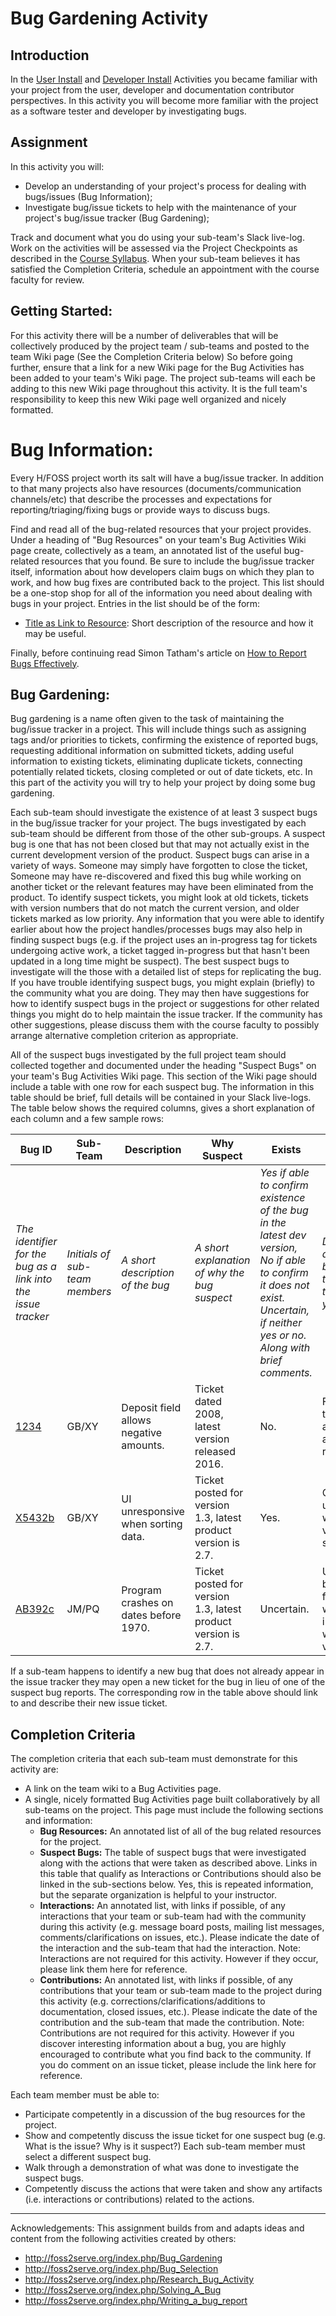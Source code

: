 # Bug Gardening Activity

## Introduction
In the [User Install](projUserInstall.md) and [Developer Install](projDevInstall.md) Activities you became familiar with your project from the user, developer and documentation contributor perspectives. In this activity you will become more familiar with the project as a software tester and developer by investigating bugs.

## Assignment

In this activity you will:
- Develop an understanding of your project's process for dealing with bugs/issues (Bug Information);
- Investigate bug/issue tickets to help with the maintenance of your project's bug/issue tracker (Bug Gardening);

Track and document what you do using your sub-team's Slack live-log. Work on the activities will be assessed via the Project Checkpoints as described in the [Course Syllabus](syllabus.md). When your sub-team believes it has satisfied the Completion Criteria, schedule an appointment with the course faculty for review.

## Getting Started:

For this activity there will be a number of deliverables that will be collectively produced by the project team / sub-teams and posted to the team Wiki page (See the Completion Criteria below) So before going further, ensure that a link for a new Wiki page for the Bug Activities has been added to your team's Wiki page. The project sub-teams will each be adding to this new Wiki page throughout this activity. It is the full team's responsibility to keep this new Wiki page well organized and nicely formatted.

# Bug Information:

Every H/FOSS project worth its salt will have a bug/issue tracker. In addition to that many projects also have resources (documents/communication channels/etc) that describe the processes and expectations for reporting/triaging/fixing bugs or provide ways to discuss bugs.

Find and read all of the bug-related resources that your project provides. Under a heading of "Bug Resources" on your team's Bug Activities Wiki page create, collectively as a team, an annotated list of the useful bug-related resources that you found. Be sure to include the bug/issue tracker itself, information about how developers claim bugs on which they plan to work, and how bug fixes are contributed back to the project. This list should be a one-stop shop for all of the information you need about dealing with bugs in your project. Entries in the list should be of the form:

- [Title as Link to Resource](): Short description of the resource and how it may be useful.

Finally, before continuing read Simon Tatham's article on [How to Report Bugs Effectively](http://www.chiark.greenend.org.uk/~sgtatham/bugs.html).

## Bug Gardening:

Bug gardening is a name often given to the task of maintaining the bug/issue tracker in a project. This will include things such as assigning tags and/or priorities to tickets, confirming the existence of reported bugs, requesting additional information on submitted tickets, adding useful information to existing tickets, eliminating duplicate tickets, connecting potentially related tickets, closing completed or out of date tickets, etc. In this part of the activity you will try to help your project by doing some bug gardening.

Each sub-team should investigate the existence of at least 3 suspect bugs in the bug/issue tracker for your project. The bugs investigated by each sub-team should be different from those of the other sub-groups. A suspect bug is one that has not been closed but that may not actually exist in the current development version of the product. Suspect bugs can arise in a variety of ways. Someone may simply have forgotten to close the ticket, Someone may have re-discovered and fixed this bug while working on another ticket or the relevant features may have been eliminated from the product. To identify suspect tickets, you might look at old tickets, tickets with version numbers that do not match the current version, and older tickets marked as low priority. Any information that you were able to identify earlier about how the project handles/processes bugs may also help in finding suspect bugs (e.g. if the project uses an in-progress tag for tickets undergoing active work, a ticket tagged in-progress but that hasn't been updated in a long time might be suspect). The best suspect bugs to investigate will the those with a detailed list of steps for replicating the bug. If you have trouble identifying suspect bugs, you might explain (briefly) to the community what you are doing. They may then have suggestions for how to identify suspect bugs in the project or suggestions for other related things you might do to help maintain the issue tracker. If the community has other suggestions, please discuss them with the course faculty to possibly arrange alternative completion criterion as appropriate.

All of the suspect bugs investigated by the full project team should collected together and documented under the heading "Suspect Bugs" on your team's Bug Activities Wiki page. This section of the Wiki page should include a table with one row for each suspect bug. The information in this table should be brief, full details will be contained in your Slack live-logs. The table below shows the required columns, gives a short explanation of each column and a few sample rows:


| __Bug ID__	| __Sub-Team__ | __Description__ | __Why Suspect__ | __Exists__	| __Actions__ |
|-------------|--------------|-----------------|---------------------|-------------|-------------|
| _The identifier for the bug as a link into the issue tracker_ | _Initials of sub-team members_ | _A short description of the bug_ | _A short explanation of why the bug suspect_ | _Yes if able to confirm existence of the bug in the latest dev version, No if able to confirm it does not exist. Uncertain, if neither yes or no. Along with brief comments._ | _Description of any action taken on the bug. Include links to any artifacts that document your actions._ |
| [1234]() | GB/XY| Deposit field allows negative amounts. |	Ticket dated 2008, latest version released 2016. |	No. | Followed steps in ticket to reproduce and negative amount was rejected. |	Commented on the ticket suggesting it be closed. |
| [X5432b]() | 	GB/XY	| UI unresponsive when sorting data.	| Ticket posted for version 1.3, latest product version is 2.7.	| Yes. | Confirmed unresponsiveness when sorting the very large test data set.	| Commented on the ticket indicating problem was seen in Version 2.7 using the large test data set, but was not noticeable with the small test data set. |
[AB392c]() | JM/PQ | Program crashes on dates before 1970.	| Ticket posted for version 1.3, latest product version is 2.7.	| Uncertain. | Unable to replicate bug because steps for replication were incomplete/unclear with regard to version 2.7. | Commented on the ticket explaining source of confusion and asking for clarification. |

If a sub-team happens to identify a new bug that does not already appear in the issue tracker they may open a new ticket for the bug in lieu of one of the suspect bug reports. The corresponding row in the table above should link to and describe their new issue ticket.

## Completion Criteria

The completion criteria that each sub-team must demonstrate for this activity are:
- A link on the team wiki to a Bug Activities page.
- A single, nicely formatted Bug Activities page built collaboratively by all sub-teams on the project. This page must include the following sections and information:
  - __Bug Resources:__ An annotated list of all of the bug related resources for the project.
  - __Suspect Bugs:__ The table of suspect bugs that were investigated along with the actions that were taken as described above. Links in this table that qualify as Interactions or Contributions should also be linked in the sub-sections below. Yes, this is repeated information, but the separate organization is helpful to your instructor.
  - __Interactions:__ An annotated list, with links if possible, of any interactions that your team or sub-team had with the community during this activity (e.g. message board posts, mailing list messages, comments/clarifications on issues, etc.). Please indicate the date of the interaction and the sub-team that had the interaction. Note: Interactions are not required for this activity. However if they occur, please link them here for reference.
  - __Contributions:__ An annotated list, with links if possible, of any contributions that your team or sub-team made to the project during this activity (e.g. corrections/clarifications/additions to documentation, closed issues, etc.). Please indicate the date of the contribution and the sub-team that made the contribution. Note: Contributions are not required for this activity. However if you discover interesting information about a bug, you are highly encouraged to contribute what you find back to the community. If you do comment on an issue ticket, please include the link here for reference.

Each team member must be able to:
- Participate competently in a discussion of the bug resources for the project.
- Show and competently discuss the issue ticket for one suspect bug (e.g. What is the issue? Why is it suspect?) Each sub-team member must select a different suspect bug.
- Walk through a demonstration of what was done to investigate the suspect bugs.
- Competently discuss the actions that were taken and show any artifacts (i.e. interactions or contributions) related to the actions.

---

Acknowledgements: This assignment builds from and adapts ideas and content from the following activities created by others:
- http://foss2serve.org/index.php/Bug_Gardening
- http://foss2serve.org/index.php/Bug_Selection
- http://foss2serve.org/index.php/Research_Bug_Activity
- http://foss2serve.org/index.php/Solving_A_Bug
- http://foss2serve.org/index.php/Writing_a_bug_report
